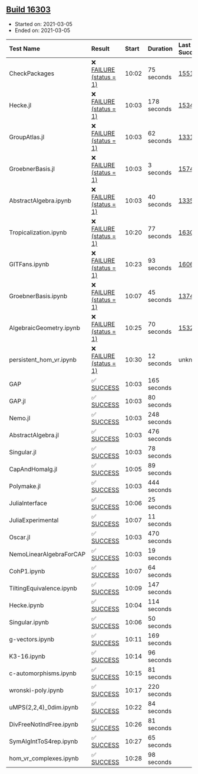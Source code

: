 ## [Build 16303](https://oscarci.mathematik.uni-kl.de/job/oscar/16303/)

* Started on: 2021-03-05
* Ended on: 2021-03-05

| Test Name    | Result | Start | Duration | Last Success | First Failure |
|:-------------|:-------|:------|:---------|:-------------|:--------------|
| CheckPackages | ❌ [FAILURE (status = 1)](https://oscarci.mathematik.uni-kl.de/job/oscar/16303/artifact/logs/build-16303/CheckPackages.log) | 10:02 | 75 seconds | [15514](https://oscarci.mathematik.uni-kl.de/job/oscar/15514/) | [15515](https://oscarci.mathematik.uni-kl.de/job/oscar/15515/) |
| Hecke.jl | ❌ [FAILURE (status = 1)](https://oscarci.mathematik.uni-kl.de/job/oscar/16303/artifact/logs/build-16303/Hecke.jl.log) | 10:03 | 178 seconds | [15344](https://oscarci.mathematik.uni-kl.de/job/oscar/15344/) | [15348](https://oscarci.mathematik.uni-kl.de/job/oscar/15348/) |
| GroupAtlas.jl | ❌ [FAILURE (status = 1)](https://oscarci.mathematik.uni-kl.de/job/oscar/16303/artifact/logs/build-16303/GroupAtlas.jl.log) | 10:03 | 62 seconds | [13311](https://oscarci.mathematik.uni-kl.de/job/oscar/13311/) | [13312](https://oscarci.mathematik.uni-kl.de/job/oscar/13312/) |
| GroebnerBasis.jl | ❌ [FAILURE (status = 1)](https://oscarci.mathematik.uni-kl.de/job/oscar/16303/artifact/logs/build-16303/GroebnerBasis.jl.log) | 10:03 | 3 seconds | [15745](https://oscarci.mathematik.uni-kl.de/job/oscar/15745/) | [15746](https://oscarci.mathematik.uni-kl.de/job/oscar/15746/) |
| AbstractAlgebra.ipynb | ❌ [FAILURE (status = 1)](https://oscarci.mathematik.uni-kl.de/job/oscar/16303/artifact/logs/build-16303/AbstractAlgebra.ipynb.log) | 10:03 | 40 seconds | [13355](https://oscarci.mathematik.uni-kl.de/job/oscar/13355/) | [13356](https://oscarci.mathematik.uni-kl.de/job/oscar/13356/) |
| Tropicalization.ipynb | ❌ [FAILURE (status = 1)](https://oscarci.mathematik.uni-kl.de/job/oscar/16303/artifact/logs/build-16303/Tropicalization.ipynb.log) | 10:20 | 77 seconds | [16302](https://oscarci.mathematik.uni-kl.de/job/oscar/16302/) | [16303](https://oscarci.mathematik.uni-kl.de/job/oscar/16303/) |
| GITFans.ipynb | ❌ [FAILURE (status = 1)](https://oscarci.mathematik.uni-kl.de/job/oscar/16303/artifact/logs/build-16303/GITFans.ipynb.log) | 10:23 | 93 seconds | [16068](https://oscarci.mathematik.uni-kl.de/job/oscar/16068/) | [16069](https://oscarci.mathematik.uni-kl.de/job/oscar/16069/) |
| GroebnerBasis.ipynb | ❌ [FAILURE (status = 1)](https://oscarci.mathematik.uni-kl.de/job/oscar/16303/artifact/logs/build-16303/GroebnerBasis.ipynb.log) | 10:07 | 45 seconds | [13748](https://oscarci.mathematik.uni-kl.de/job/oscar/13748/) | [13749](https://oscarci.mathematik.uni-kl.de/job/oscar/13749/) |
| AlgebraicGeometry.ipynb | ❌ [FAILURE (status = 1)](https://oscarci.mathematik.uni-kl.de/job/oscar/16303/artifact/logs/build-16303/AlgebraicGeometry.ipynb.log) | 10:25 | 70 seconds | [15322](https://oscarci.mathematik.uni-kl.de/job/oscar/15322/) | [15323](https://oscarci.mathematik.uni-kl.de/job/oscar/15323/) |
| persistent_hom_vr.ipynb | ❌ [FAILURE (status = 1)](https://oscarci.mathematik.uni-kl.de/job/oscar/16303/artifact/logs/build-16303/persistent_hom_vr.ipynb.log) | 10:30 | 12 seconds | unknown | unknown |
| GAP | ✅ [SUCCESS](https://oscarci.mathematik.uni-kl.de/job/oscar/16303/artifact/logs/build-16303/GAP.log) | 10:03 | 165 seconds |  |  |
| GAP.jl | ✅ [SUCCESS](https://oscarci.mathematik.uni-kl.de/job/oscar/16303/artifact/logs/build-16303/GAP.jl.log) | 10:03 | 80 seconds |  |  |
| Nemo.jl | ✅ [SUCCESS](https://oscarci.mathematik.uni-kl.de/job/oscar/16303/artifact/logs/build-16303/Nemo.jl.log) | 10:03 | 248 seconds |  |  |
| AbstractAlgebra.jl | ✅ [SUCCESS](https://oscarci.mathematik.uni-kl.de/job/oscar/16303/artifact/logs/build-16303/AbstractAlgebra.jl.log) | 10:03 | 476 seconds |  |  |
| Singular.jl | ✅ [SUCCESS](https://oscarci.mathematik.uni-kl.de/job/oscar/16303/artifact/logs/build-16303/Singular.jl.log) | 10:03 | 78 seconds |  |  |
| CapAndHomalg.jl | ✅ [SUCCESS](https://oscarci.mathematik.uni-kl.de/job/oscar/16303/artifact/logs/build-16303/CapAndHomalg.jl.log) | 10:05 | 89 seconds |  |  |
| Polymake.jl | ✅ [SUCCESS](https://oscarci.mathematik.uni-kl.de/job/oscar/16303/artifact/logs/build-16303/Polymake.jl.log) | 10:03 | 444 seconds |  |  |
| JuliaInterface | ✅ [SUCCESS](https://oscarci.mathematik.uni-kl.de/job/oscar/16303/artifact/logs/build-16303/JuliaInterface.log) | 10:06 | 25 seconds |  |  |
| JuliaExperimental | ✅ [SUCCESS](https://oscarci.mathematik.uni-kl.de/job/oscar/16303/artifact/logs/build-16303/JuliaExperimental.log) | 10:07 | 11 seconds |  |  |
| Oscar.jl | ✅ [SUCCESS](https://oscarci.mathematik.uni-kl.de/job/oscar/16303/artifact/logs/build-16303/Oscar.jl.log) | 10:03 | 470 seconds |  |  |
| NemoLinearAlgebraForCAP | ✅ [SUCCESS](https://oscarci.mathematik.uni-kl.de/job/oscar/16303/artifact/logs/build-16303/NemoLinearAlgebraForCAP.log) | 10:03 | 19 seconds |  |  |
| CohP1.ipynb | ✅ [SUCCESS](https://oscarci.mathematik.uni-kl.de/job/oscar/16303/artifact/logs/build-16303/CohP1.ipynb.log) | 10:07 | 64 seconds |  |  |
| TiltingEquivalence.ipynb | ✅ [SUCCESS](https://oscarci.mathematik.uni-kl.de/job/oscar/16303/artifact/logs/build-16303/TiltingEquivalence.ipynb.log) | 10:09 | 147 seconds |  |  |
| Hecke.ipynb | ✅ [SUCCESS](https://oscarci.mathematik.uni-kl.de/job/oscar/16303/artifact/logs/build-16303/Hecke.ipynb.log) | 10:04 | 114 seconds |  |  |
| Singular.ipynb | ✅ [SUCCESS](https://oscarci.mathematik.uni-kl.de/job/oscar/16303/artifact/logs/build-16303/Singular.ipynb.log) | 10:06 | 50 seconds |  |  |
| g-vectors.ipynb | ✅ [SUCCESS](https://oscarci.mathematik.uni-kl.de/job/oscar/16303/artifact/logs/build-16303/g-vectors.ipynb.log) | 10:11 | 169 seconds |  |  |
| K3-16.ipynb | ✅ [SUCCESS](https://oscarci.mathematik.uni-kl.de/job/oscar/16303/artifact/logs/build-16303/K3-16.ipynb.log) | 10:14 | 96 seconds |  |  |
| c-automorphisms.ipynb | ✅ [SUCCESS](https://oscarci.mathematik.uni-kl.de/job/oscar/16303/artifact/logs/build-16303/c-automorphisms.ipynb.log) | 10:15 | 81 seconds |  |  |
| wronski-poly.ipynb | ✅ [SUCCESS](https://oscarci.mathematik.uni-kl.de/job/oscar/16303/artifact/logs/build-16303/wronski-poly.ipynb.log) | 10:17 | 220 seconds |  |  |
| uMPS(2,2,4)_0dim.ipynb | ✅ [SUCCESS](https://oscarci.mathematik.uni-kl.de/job/oscar/16303/artifact/logs/build-16303/uMPS-2-2-4-_0dim.ipynb.log) | 10:22 | 84 seconds |  |  |
| DivFreeNotIndFree.ipynb | ✅ [SUCCESS](https://oscarci.mathematik.uni-kl.de/job/oscar/16303/artifact/logs/build-16303/DivFreeNotIndFree.ipynb.log) | 10:26 | 81 seconds |  |  |
| SymAlgIntToS4rep.ipynb | ✅ [SUCCESS](https://oscarci.mathematik.uni-kl.de/job/oscar/16303/artifact/logs/build-16303/SymAlgIntToS4rep.ipynb.log) | 10:27 | 65 seconds |  |  |
| hom_vr_complexes.ipynb | ✅ [SUCCESS](https://oscarci.mathematik.uni-kl.de/job/oscar/16303/artifact/logs/build-16303/hom_vr_complexes.ipynb.log) | 10:28 | 98 seconds |  |  |
